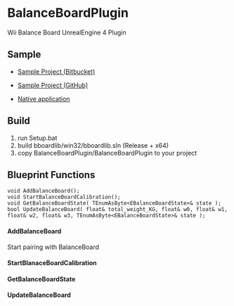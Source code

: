 # BalanceBoardPlugin #


Wii Balance Board  UnrealEngine 4 Plugin


## Sample ##

* [Sample Project (Bitbucket)](https://bitbucket.org/hiroog/wbweightmeter2)
* [Sample Project (GitHub)](https://github.com/hiroog/WBWeightMeter2)

* [Native application](https://bitbucket.org/hiroog/wbhealthmeter)


## Build ##

 1. run Setup.bat
 2. build bboardlib/win32/bboardlib.sln (Release + x64)
 3. copy BalanceBoardPlugin/BalanceBoardPlugin to your project 


## Blueprint Functions ##

    void AddBalanceBoard();
    void StartBalanceBoardCalibration();
    void GetBalanceBoardState( TEnumAsByte<EBalanceBoardState>& state );
    bool UpdateBalanceBoard( float& total_weight_KG, float& w0, float& w1, float& w2, float& w3, TEnumAsByte<EBalanceBoardState>& state );



#### AddBalanceBoard ####

Start pairing with BalanceBoard

#### StartBlanaceBoardCalibration ####


#### GetBalanceBoardState ####


#### UpdateBalanceBoard ####
